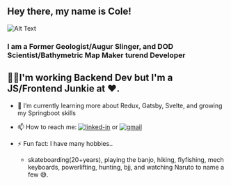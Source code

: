 <!--
**williycole/williycole** is a ✨ _special_ ✨ repository because its `README.md` (this file) appears on your GitHub profile. 
-->
## Hey there, my name is Cole!
![Alt Text](https://media.giphy.com/media/4Hmjz2sqdtASJ2gFMH/giphy.gif)
### I am a Former Geologist/Augur Slinger, and DOD Scientist/Bathymetric Map Maker turend **Developer** 


## 👷🏻I'm working Backend Dev but I'm a JS/Frontend Junkie at ❤️. 

- 🌱 I’m currently learning more about Redux, Gatsby, Svelte, and growing my Springboot skills 

- 📫 How to reach me: [![linked-in](https://img.shields.io/badge/Linked_In-0077B5?style=for-the-badge&logo=LinkedIn&logoColor=white)](https://www.linkedin.com/in/cole-boren-4b0b3a50/) or [![gmail](https://img.shields.io/badge/Gmail-D14836?style=for-the-badge&logo=Gmail&logoColor=white)](mailto:https://william.cole.boren@gmail.com)

- ⚡ Fun fact: I have many hobbies.. 
    - skateboarding(20+years), playing the banjo, hiking, flyfishing, mech keyboards, powerlifting, hunting, bjj, and watching Naruto to name a few 😅.
